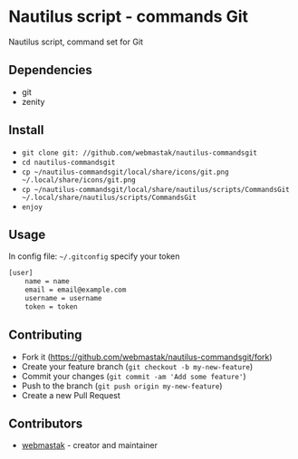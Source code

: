 # Nautilus script - commands Git

Nautilus script, command set for Git


## Dependencies

  * git
  * zenity


## Install

* `git clone git: //github.com/webmastak/nautilus-commandsgit`
* `cd nautilus-commandsgit`
* `cp ~/nautilus-commandsgit/local/share/icons/git.png ~/.local/share/icons/git.png`
* `cp ~/nautilus-commandsgit/local/share/nautilus/scripts/CommandsGit ~/.local/share/nautilus/scripts/CommandsGit`
* `enjoy`


## Usage

In config file: `~/.gitconfig` specify your token
```html
[user]
	name = name
	email = email@example.com
	username = username
	token = token
```

## Contributing

* Fork it (<https://github.com/webmastak/nautilus-commandsgit/fork>)
* Create your feature branch (`git checkout -b my-new-feature`)
* Commit your changes (`git commit -am 'Add some feature'`)
* Push to the branch (`git push origin my-new-feature`)
* Create a new Pull Request


## Contributors

- [webmastak](https://github.com/webmastak) - creator and maintainer

